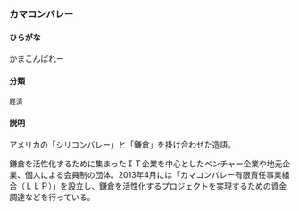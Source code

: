 <div style="display:none;">

## [あ行](securities-terms?id=あ行)
## [か行](securities-terms?id=か行)

</div>

### カマコンバレー

#### ひらがな

かまこんばれー

#### 分類

`経済`

#### 説明

アメリカの「シリコンバレー」と「鎌倉」を掛け合わせた造語。
 
鎌倉を活性化するために集まったＩＴ企業を中心としたベンチャー企業や地元企業、個人による会員制の団体。2013年4月には「カマコンバレー有限責任事業組合（ＬＬＰ）」を設立し、鎌倉を活性化するプロジェクトを実現するための資金調達などを行っている。

<div style="display:none;">

## [さ行](securities-terms?id=さ行)
## [た行](securities-terms?id=た行)
## [な行](securities-terms?id=な行)
## [は行](securities-terms?id=は行)
## [ま行](securities-terms?id=ま行)
## [や行](securities-terms?id=や行)
## [ら行](securities-terms?id=ら行)
## [わ行](securities-terms?id=わ行)
## [英数字・記号](securities-terms?id=英数字・記号)

</div>

